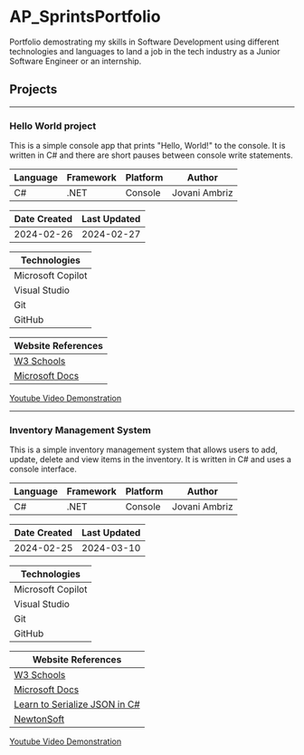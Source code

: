# AP_SprintsPortfolio
Portfolio demostrating my skills in Software Development using different technologies and languages to land a job in the tech industry as a Junior Software 
Engineer or an internship.

## Projects

***

### Hello World project
This is a simple console app that prints "Hello, World!" to the console. It is written in C# and there are short pauses between console write statements.

| Language | Framework | Platform | Author       |
| -------- | --------- | -------- | ------------ |
| C#       | .NET      | Console  | Jovani Ambriz|

| Date Created | Last Updated |
| ------------ | ------------ |
| 2024-02-26   | 2024-02-27   |

|Technologies     |
|-----------------|
|Microsoft Copilot|
|Visual Studio    |
|Git              |
|GitHub           |

| Website References |
| ------------------- |
| [W3 Schools](https://www.w3schools.com/cs/index.php) |
| [Microsoft Docs](https://docs.microsoft.com/en-us/dotnet/csharp/) |

[Youtube Video Demonstration](https://youtu.be/Isw6V0in9uk)

***

### Inventory Management System
This is a simple inventory management system that allows users to add, update, delete and view items in the inventory. It is written in C# and uses a console interface.

| Language | Framework | Platform | Author       |
| -------- | --------- | -------- | ------------ |
| C#       | .NET      | Console  | Jovani Ambriz|

| Date Created | Last Updated |
| ------------ | ------------ |
| 2024-02-25   | 2024-03-10   |

|Technologies     |
|-----------------|
|Microsoft Copilot|
|Visual Studio    |
|Git              |
|GitHub           |

| Website References |
| ------------------- |
| [W3 Schools](https://www.w3schools.com/cs/index.php) |
| [Microsoft Docs](https://docs.microsoft.com/en-us/dotnet/csharp/) |
| [Learn to Serialize JSON in C#](https://www.youtube.com/watch?v=pJtuuolUhCc) |
| [NewtonSoft](https://www.newtonsoft.com/json/help/html/SerializingJSON.htm) |

[Youtube Video Demonstration](https://youtu.be/F1bV9numLV8)

